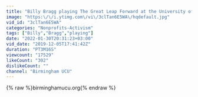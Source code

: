 ```yaml
---
title: "Billy Bragg playing The Great Leap Forward at the University of Birmingham #UCUStrike Rally"
image: "https:\/\/i.ytimg.com\/vi\/3clTan6E5WA\/hqdefault.jpg"
vid_id: "3clTan6E5WA"
categories: "Nonprofits-Activism"
tags: ["Billy","Bragg","playing"]
date: "2022-01-30T20:31:23+03:00"
vid_date: "2019-12-05T17:41:42Z"
duration: "PT3M16S"
viewcount: "17529"
likeCount: "302"
dislikeCount: ""
channel: "Birmingham UCU"
---
```

{% raw %}birminghamucu.org{% endraw %}
